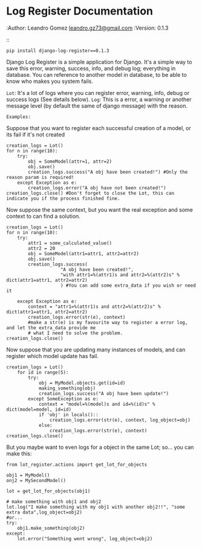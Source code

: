 Log Register Documentation
==========================

:Author:
    Leandro Gomez <leandro.gz73@gmail.com>
:Version: 0.1.3

::

    pip install django-log-register==0.1.3


Django Log Register is a simple application for Django.
It's a simple way to save this error, warning, success, info, and debug log; everything in database.
You can reference to another model in database, to be able to know who makes you system fails.

``Lot``: It's a lot of logs where you can register error, warning, info, debug or success logs (See details below).
``Log``: This is a error, a warning or another message level (by default the same of django message) with the reason.

``Examples:``

Suppose that you want to register each successful creation of a model, or its fail if it's not created

    creation_logs = Lot()
    for n in range(10):
        try:
            obj = SomeModel(attr=1, attr=2)
            obj.save()
            creation_logs.success("A obj have been created!") #Only the reason param is required!
        except Exception as e:
            creation_logs.error("A obj have not been created!")
    creation_logs.close() #Don't forget to close the Lot, this can indicate you if the process finished fine.

Now suppose the same context, but you want the real exception and some context to can find a solution.

    creation_logs = Lot()
    for n in range(10):
        try:
            attr1 = some_calculated_value()
            attr2 = 20
            obj = SomeModel(attr1=attr1, attr2=attr2)
            obj.save()
            creation_logs.success(
                        "A obj have been created!",
                        "with attr1=%(attr1)s and attr2=%(attr2)s" % dict(attr1=attr1, attr2=attr2)
                        ) #You can add some extra_data if you wish or need it

        except Exception as e:
            context = "attr1=%(attr1)s and attr2=%(attr2)s" % dict(attr1=attr1, attr2=attr2)
            creation_logs.error(str(e), context)
            #make a str(e) is my favourite way to register a error log, and let the extra_data provide me
            # what I need to solve the problem.
    creation_logs.close()

Now suppose that you are updating many instances of models, and can register which model update has fail.

    creation_logs = Lot()
        for id in range(5):
            try:
                obj = MyModel.objects.get(id=id)
                making_something(obj)
                creation_logs.success("A obj have been update!")
            except SomeException as e:
                context = "model=%(model)s and id=%(id)s" % dict(model=model, id=id)
                if 'obj' in locals()::
                    creation_logs.error(str(e), context, log_object=obj)
                else:
                    creation_logs.error(str(e), context)
    creation_logs.close()

But you maybe want to even logs for a object in the same Lot; so... you can make this:

    from lot_register.actions import get_lot_for_objects

    obj1 = MyModel()
    onj2 = MySecondModel()

    lot = get_lot_for_objects(obj1)

    # make something with obj1 and obj2
    lot.log("I make something with my obj1 with another obj2!!", "some extra data",log_object=obj2)
    #or...
    try:
        obj1.make_something(obj2)
    except:
        lot.error("Something went wrong", log_object=obj2)
